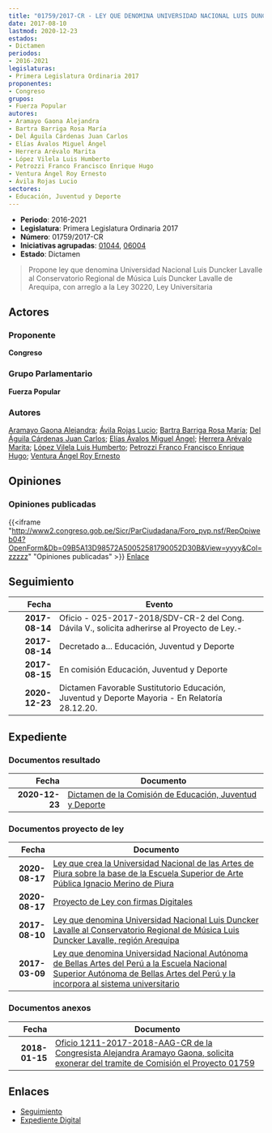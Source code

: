 ```yaml
---
title: "01759/2017-CR - LEY QUE DENOMINA UNIVERSIDAD NACIONAL LUIS DUNCKER LAVALLE AL CONSERVATORIO REGIONAL DE MÚSICA LUIS DUNCKER LAVALLE, REGIÓN AREQUIPA"
date: 2017-08-10
lastmod: 2020-12-23
estados:
- Dictamen
periodos:
- 2016-2021
legislaturas:
- Primera Legislatura Ordinaria 2017
proponentes:
- Congreso
grupos:
- Fuerza Popular
autores:
- Aramayo Gaona Alejandra
- Bartra Barriga Rosa María
- Del Águila Cárdenas Juan Carlos
- Elías Ávalos Miguel Ángel
- Herrera Arévalo Marita
- López Vilela Luis Humberto
- Petrozzi Franco Francisco Enrique Hugo
- Ventura Ángel Roy Ernesto
- Ávila Rojas Lucio
sectores:
- Educación, Juventud y Deporte
---
```

- **Periodo**: 2016-2021
- **Legislatura**: Primera Legislatura Ordinaria 2017
- **Número**: 01759/2017-CR
- **Iniciativas agrupadas**: [01044](../../01000/01044), [06004](../../06000/06004)
- **Estado**: Dictamen

> Propone ley que denomina Universidad Nacional Luis Duncker Lavalle al Conservatorio Regional de Música Luís Duncker Lavalle de Arequipa, con arreglo a la Ley 30220, Ley Universitaria


## Actores

### Proponente

**Congreso**

### Grupo Parlamentario

**Fuerza Popular**

### Autores

[Aramayo Gaona Alejandra](mailto:mailto:maramayo@congreso.gob.pe); [Ávila Rojas Lucio](mailto:mailto:lavilar@congreso.gob.pe); [Bartra Barriga Rosa María](mailto:mailto:rbartra@congreso.gob.pe); [Del Águila Cárdenas Juan Carlos](mailto:mailto:jdelaguila@congreso.gob.pe); [Elías Ávalos Miguel Ángel](mailto:mailto:melias@congreso.gob.pe); [Herrera Arévalo Marita](mailto:mailto:mherrera@congreso.gob.pe); [López Vilela Luis Humberto](mailto:mailto:llopezv@congreso.gob.pe); [Petrozzi Franco Francisco Enrique Hugo](mailto:mailto:fpetrozzi@congreso.gob.pe); [Ventura Ángel Roy Ernesto](mailto:mailto:rventura@congreso.gob.pe)

## Opiniones

### Opiniones publicadas

{{<iframe "http://www2.congreso.gob.pe/Sicr/ParCiudadana/Foro_pvp.nsf/RepOpiweb04?OpenForm&Db=09B5A13D98572A50052581790052D30B&View=yyyy&Col=zzzzz" "Opiniones publicadas" >}}
[Enlace](http://www2.congreso.gob.pe/Sicr/ParCiudadana/Foro_pvp.nsf/RepOpiweb04?OpenForm&Db=09B5A13D98572A50052581790052D30B&View=yyyy&Col=zzzzz)


## Seguimiento

| Fecha | Evento |
|------:|--------|
| **2017-08-14** | Oficio - 025-2017-2018/SDV-CR-2 del Cong. Dávila V., solicita adherirse al Proyecto de Ley.- |
| **2017-08-14** | Decretado a... Educación, Juventud y Deporte |
| **2017-08-15** | En comisión Educación, Juventud y Deporte |
| **2020-12-23** | Dictamen Favorable Sustitutorio Educación, Juventud y Deporte Mayoria - En Relatoría 28.12.20. |

## Expediente

### Documentos resultado

| Fecha | Documento |
|------:|-----------|
| **2020-12-23** | [Dictamen de la Comisión de Educación, Juventud y Deporte](http://www.leyes.congreso.gob.pe/Documentos/2016_2021/Dictamenes/Proyectos_de_Ley/01044DC10MAY20201223.pdf) |

### Documentos proyecto de ley

| Fecha | Documento |
|------:|-----------|
| **2020-08-17** | [Ley que crea la Universidad Nacional de las Artes de Piura sobre la base de la Escuela Superior de Arte Pública Ignacio Merino de Piura](http://www.leyes.congreso.gob.pe/Documentos/2016_2021/Proyectos_de_Ley_y_de_Resoluciones_Legislativas/PL06004-20200817.pdf) |
| **2020-08-17** | [Proyecto de Ley con firmas Digitales](http://www.leyes.congreso.gob.pe/Documentos/2016_2021/Proyectos_de_Ley_y_de_Resoluciones_Legislativas/Proyectos_Firmas_digitales/PL06004.pdf) |
| **2017-08-10** | [Ley que denomina Universidad Nacional Luis Duncker Lavalle al Conservatorio Regional de Música Luis Duncker Lavalle, región Arequipa](http://www.leyes.congreso.gob.pe/Documentos/2016_2021/Proyectos_de_Ley_y_de_Resoluciones_Legislativas/PL0175920170810.pdf) |
| **2017-03-09** | [Ley que denomina Universidad Nacional Autónoma de Bellas Artes del Perú a la Escuela Nacional Superior Autónoma de Bellas Artes del Perú y la incorpora al sistema universitario](http://www.leyes.congreso.gob.pe/Documentos/2016_2021/Proyectos_de_Ley_y_de_Resoluciones_Legislativas/PL0104420170309.PDF) |

### Documentos anexos

| Fecha | Documento |
|------:|-----------|
| **2018-01-15** | [Oficio 1211-2017-2018-AAG-CR de la Congresista Alejandra Aramayo Gaona, solicita exonerar del tramite de Comisión el Proyecto 01759](http://www.leyes.congreso.gob.pe/Documentos/2016_2021/Oficios/Congresistas/OFICIO-1211-2017-2018-AAG-CR.pdf) |

## Enlaces

- [Seguimiento](http://www2.congreso.gob.pe/Sicr/TraDocEstProc/CLProLey2016.nsf/f7fff46988ca05b1052578e100829cc7/320d1632ebdafac6052581780081dac1?OpenDocument)
- [Expediente Digital](http://www2.congreso.gob.pe/Sicr/TraDocEstProc/Expvirt_2011.nsf/visbusqptramdoc1621/01759?opendocument)

